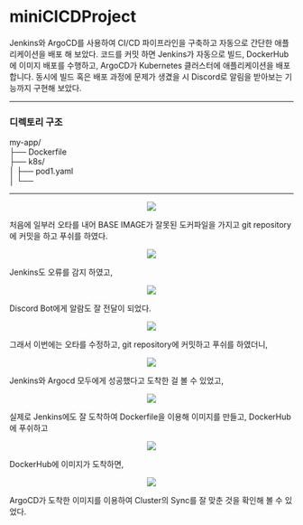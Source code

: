 <h1>miniCICDProject</h1>
Jenkins와 ArgoCD를 사용하여 CI/CD 파이프라인을 구축하고 자동으로 간단한 애플리케이션을 배포 해 보았다. 코드를 커밋 하면 Jenkins가 자동으로 빌드, DockerHub에 이미지 배포를 수행하고, ArgoCD가 Kubernetes 클러스터에 애플리케이션을 배포 합니다. 동시에 빌드 혹은 배포 과정에 문제가 생겼을 시 Discord로 알림을 받아보는 기능까지 구현해 보았다.
<hr>
<h3>디렉토리 구조</h3>

my-app/<br>
├── Dockerfile<br>
├── k8s/<br>
│   ├── pod1.yaml<br>
│   └──

<hr>
<p align="center">
  <img src="https://github.com/user-attachments/assets/08be8c2f-c72e-440e-aab7-45b1c730797f"/>
  
</p>
처음에 일부러 오타를 내어 BASE IMAGE가 잘못된 도커파일을 가지고 git repository에 커밋을 하고 푸쉬를 하였다.
  <p align="center">
  <img src="https://github.com/user-attachments/assets/8c4e20ed-c3cb-4883-a4b3-2e31f8a81456"/>
</p>
Jenkins도 오류를 감지 하였고,
    <p align="center">
  <img src="https://github.com/user-attachments/assets/63a757cc-c7c5-4771-ad56-b69753347ddd"/>
</p>
Discord Bot에게 알람도 잘 전달이 되었다.
  <p align="center">
  <img src="https://github.com/user-attachments/assets/79839dbb-a832-43b9-8e68-bf5171b7fb47" width="" height=""/>
</p>
그래서 이번에는 오타를 수정하고, git repository에 커밋하고 푸쉬를 하였더니,
  <p align="center">
  <img src="https://github.com/user-attachments/assets/1d3b4f3a-a9d0-405d-b943-cde7c6cc35f3"/>
</p>
Jenkins와 Argocd 모두에게 성공했다고 도착한 걸 볼 수 있었고,
    <p align="center">
  <img src="https://github.com/user-attachments/assets/9afdb50c-1e73-4c14-a488-37cec6b8fd91"/>
</p>
실제로 Jenkins에도 잘 도착하여 Dockerfile을 이용해 이미지를 만들고, DockerHub에 푸쉬하고
  <p align="center">
  <img src="https://github.com/user-attachments/assets/c5bdf3d3-63ab-42bf-a665-c777ede531ed" />
</p>
DockerHub에 이미지가 도착하면,
<p align="center">
  <img src="https://github.com/user-attachments/assets/5d324a68-26e7-41d1-9887-71b16c1a8fde" />
</p>
ArgoCD가 도착한 이미지를 이용하여 Cluster의 Sync를 잘 맞춘 것을 확인해 볼 수 있었다.
